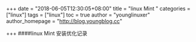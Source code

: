 +++
date = "2018-06-05T12:30:05+08:00"
title = "linux Mint "
categories = ["linux"]
tags = ["linux"]
toc = true
author = "younglinuxer"
author_homepage =  "http://blog.youngblog.cc"

+++
####linux Mint 安装优化记录

